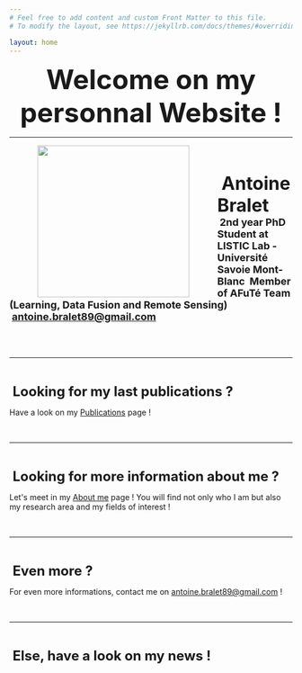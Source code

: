 ```yaml
---
# Feel free to add content and custom Front Matter to this file.
# To modify the layout, see https://jekyllrb.com/docs/themes/#overriding-theme-defaults

layout: home
---
```


**<center><font size = 7> Welcome on my personnal Website ! </font></center>**

---

<img align="left" width=270 hspace=50px src="/images/PhotoMIAI.jpeg">

<br/><br/>

**<font size = 6> Antoine Bralet </font>**
**<font size = 4> 2nd year PhD Student at LISTIC Lab - Université Savoie Mont-Blanc </font>**
**<font size = 4> Member of AFuTé Team (Learning, Data Fusion and Remote Sensing) </font>**
**<font size = 4> antoine.bralet89@gmail.com </font>**

<br/><br/>

--- 

&nbsp;

**<font size = 5> Looking for my last publications ? </font>**

Have a look on my [Publications](https://ant89ne.github.io/publications/) page !

&nbsp;

---

&nbsp;

**<font size = 5> Looking for more information about me ? </font>**

Let's meet in my [About me](https://ant89ne.github.io/about/) page ! You will find not only who I am but also my research area and my fields of interest !

&nbsp;

---

&nbsp;

**<font size = 5> Even more ? </font>**

For even more informations, contact me on antoine.bralet89@gmail.com !

&nbsp;

---

&nbsp;

**<font size = 5> Else, have a look on my news ! </font>** 
